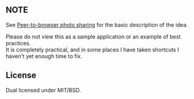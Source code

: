 NOTE
----

See [Peer-to-browser photo sharing](http://en.wikipedia.org/wiki/Photo_sharing#Peer-to-browser_photo_sharing) for the basic description of the idea.

Please do not view this as a sample application or an example of best practices.  
It is completely practical, and in some places I have taken shortcuts I haven't yet enough time to fix.

License
-------

Dual licensed under MIT/BSD.
